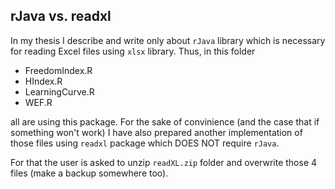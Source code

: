 ## rJava vs. readxl

In my thesis I describe and write only about `rJava` library which is necessary for reading Excel files using `xlsx` library. Thus, in this folder 

- FreedomIndex.R
- HIndex.R
- LearningCurve.R
- WEF.R

all are using this package. For the sake of convinience (and the case that if something won't work) I have also prepared another implementation of those files using `readxl` package which DOES NOT require `rJava`.

For that the user is asked to unzip `readXL.zip` folder and overwrite those 4 files (make a backup somewhere too). 








